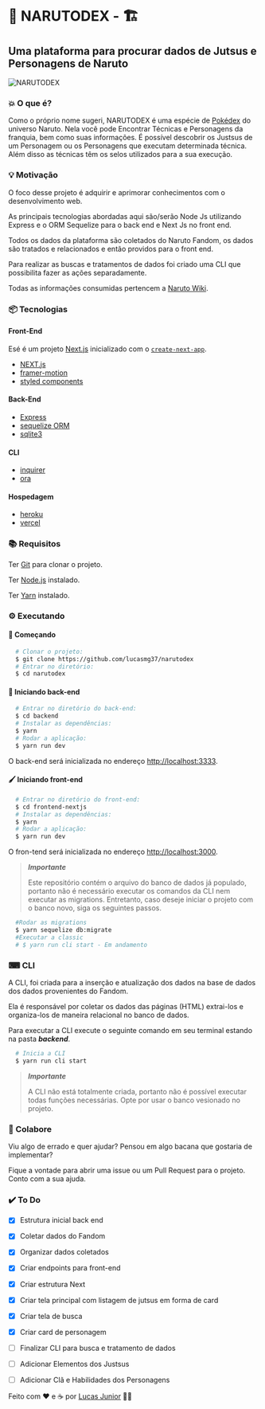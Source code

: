 # 📖 NARUTODEX - 🏗

## Uma plataforma para procurar dados de Jutsus e Personagens de Naruto

![NARUTODEX](https://user-images.githubusercontent.com/25160385/116827680-b79ae280-ab70-11eb-97a6-35de3d43eff3.gif)

### 💥 O que é?

Como o próprio nome sugeri, NARUTODEX é uma espécie de [Pokédex](https://pokemon.fandom.com/pt-br/wiki/Pok%C3%A9dex) do universo Naruto. Nela você pode Encontrar Técnicas e Personagens da franquia, bem como suas informações. É possível descobrir os Justsus de um Personagem ou os Personagens que executam determinada técnica. Além disso as técnicas têm os selos utilizados para a sua execução.

### 💡 Motivação

O foco desse projeto é adquirir e aprimorar conhecimentos com o desenvolvimento web.

As principais tecnologias abordadas aqui são/serão Node Js utilizando Express e o ORM Sequelize para o back end e Next Js no front end.

Todos os dados da plataforma são coletados do Naruto Fandom, os dados são tratados e relacionados e então providos para o front end.

Para realizar as buscas e tratamentos de dados foi criado uma CLI que possibilita fazer as ações separadamente.

Todas as informações consumidas pertencem a [Naruto Wiki](https://naruto.fandom.com/pt-br/wiki/Wiki_Naruto).

### 📦 Tecnologias

#### Front-End

Esé é um projeto [Next.js](https://nextjs.org/) inicializado com o [`create-next-app`](https://github.com/vercel/next.js/tree/canary/packages/create-next-app).

- [NEXT.js](https://nextjs.org/)
- [framer-motion](https://www.framer.com/motion/)
- [styled components](https://styled-components.com/)
#### Back-End
- [Express](https://expressjs.com/pt-br/)
- [sequelize ORM](https://sequelize.org/)
- [sqlite3](https://www.sqlite.org/index.html)

#### CLI
- [inquirer](https://www.npmjs.com/package/inquirer)
- [ora](https://www.npmjs.com/package/ora)
#### Hospedagem
- [heroku](https://www.heroku.com/)
- [vercel](https://vercel.com/)

### 📚 Requisitos
Ter [Git](https://git-scm.com/) para clonar o projeto.

Ter [Node.js](https://nodejs.org) instalado.

Ter [Yarn](https://classic.yarnpkg.com/pt-BR/docs/install/) instalado.

### ⚙ Executando

#### 🚀 Começando
``` bash
  # Clonar o projeto:
  $ git clone https://github.com/lucasmg37/narutodex
  # Entrar no diretório:
  $ cd narutodex
```

#### 🔗 Iniciando back-end
```bash
  # Entrar no diretório do back-end:
  $ cd backend
  # Instalar as dependências:
  $ yarn
  # Rodar a aplicação:
  $ yarn run dev 
```

O back-end será inicializada no endereço [http://localhost:3333](http://localhost:3333).

#### 🖌 Iniciando front-end
```bash
  # Entrar no diretório do front-end:
  $ cd frontend-nextjs
  # Instalar as dependências:
  $ yarn
  # Rodar a aplicação:
  $ yarn run dev
```

O fron-tend será inicializada no endereço [http://localhost:3000](http://localhost:3000).


> ***Importante***
>
> Este repositório contém o arquivo do banco de dados já populado, portanto não é necessário executar os comandos da CLI nem executar as migrations.
> Entretanto, caso deseje iniciar o projeto com o banco novo, siga os seguintes passos.

```bash
  #Rodar as migrations
  $ yarn sequelize db:migrate
  #Executar a classic
  # $ yarn run cli start - Em andamento
```

### ⌨ CLI

A CLI, foi criada para a inserção e atualização dos dados na base de dados dos dados provenientes do Fandom.

Ela é responsável por coletar os dados das páginas (HTML) extrai-los e organiza-los de maneira relacional no banco de dados.

Para executar a CLI execute o seguinte comando em seu terminal estando na pasta ***backend***.

```bash
  # Inicia a CLI
  $ yarn run cli start
```

> ***Importante***
>
> A CLI não está totalmente criada, portanto não é possível executar todas funções necessárias. Opte por usar o banco vesionado no projeto.

### 🤝 Colabore

Viu algo de errado e quer ajudar? Pensou em algo bacana que gostaria de implementar?

Fique a vontade para abrir uma issue ou um Pull Request para o projeto. Conto com a sua ajuda.

### ✔️ To Do

- [X] Estrutura inicial back end

- [X] Coletar dados do Fandom

- [X] Organizar dados coletados

- [X] Criar endpoints para front-end

- [X] Criar estrutura Next

- [X] Criar tela principal com listagem de jutsus em forma de card

- [X] Criar tela de busca

- [X] Criar card de personagem

- [ ] Finalizar CLI para busca e tratamento de dados

- [ ] Adicionar Elementos dos Justsus

- [ ] Adicionar Clã e Habilidades dos Personagens


Feito com ❤️ e ☕ por [Lucas Junior](https://www.linkedin.com/in/lucas-junior/) 👋🏻